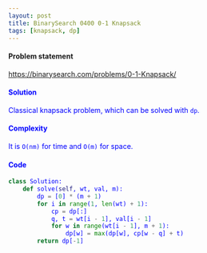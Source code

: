 ```yaml
---
layout: post
title: BinarySearch 0400 0-1 Knapsack
tags: [knapsack, dp]
---
```


#### Problem statement

<a href="https://binarysearch.com/problems/0-1-Knapsack/"> <font color = blue>https://binarysearch.com/problems/0-1-Knapsack/

#### Solution
Classical knapsack problem, which can be solved with `dp`.

#### Complexity
It is `O(nm)` for time and `O(m)` for space.

#### Code
```python
class Solution:
    def solve(self, wt, val, m):
        dp = [0] * (m + 1)
        for i in range(1, len(wt) + 1):
            cp = dp[:]
            q, t = wt[i - 1], val[i - 1]
            for w in range(wt[i - 1], m + 1):
                dp[w] = max(dp[w], cp[w - q] + t)
        return dp[-1]
```
